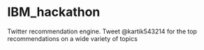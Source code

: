 # IBM_hackathon
Twitter recommendation engine. Tweet @kartik543214 for the top recommendations on a wide variety of topics
